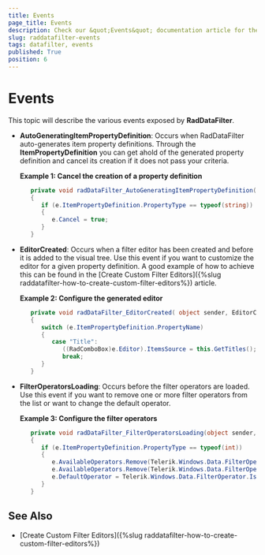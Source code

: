 ```yaml
---
title: Events
page_title: Events
description: Check our &quot;Events&quot; documentation article for the RadDataFilter {{ site.framework_name }} control.
slug: raddatafilter-events
tags: datafilter, events
published: True
position: 6
---
```


# Events

This topic will describe the various events exposed by **RadDataFilter**.

* **AutoGeneratingItemPropertyDefinition**: Occurs when RadDataFilter auto-generates item property definitions. Through the **ItemPropertyDefinition** you can get ahold of the generated property definition and cancel its creation if it does not pass your criteria.

   __Example 1: Cancel the creation of a property definition__
   ```C#
      private void radDataFilter_AutoGeneratingItemPropertyDefinition(object sender, Telerik.Windows.Controls.Data.DataFilter.DataFilterAutoGeneratingItemPropertyDefinitionEventArgs e)
      {
         if (e.ItemPropertyDefinition.PropertyType == typeof(string))
         {
            e.Cancel = true;
         }
      }
   ```

* **EditorCreated**: Occurs when a filter editor has been created and before it is added to the visual tree. Use this event if you want to customize the editor for a given property definition. A good example of how to achieve this can be found in the [Create Custom Filter Editors]({%slug raddatafilter-how-to-create-custom-filter-editors%}) article.

   __Example 2: Configure the generated editor__
   ```C#
      private void radDataFilter_EditorCreated( object sender, EditorCreatedEventArgs e ) 
      { 
         switch (e.ItemPropertyDefinition.PropertyName) 
         {
            case "Title": 
               ((RadComboBox)e.Editor).ItemsSource = this.GetTitles(); 
               break;
         } 
      } 
   ```

* **FilterOperatorsLoading**: Occurs before the filter operators are loaded. Use this event if you want to remove one or more filter operators from the list or want to change the default operator.

   __Example 3: Configure the filter operators__
   ```C#
      private void radDataFilter_FilterOperatorsLoading(object sender, Telerik.Windows.Controls.Data.DataFilter.FilterOperatorsLoadingEventArgs e)
      {
         if (e.ItemPropertyDefinition.PropertyType == typeof(int))
         {
            e.AvailableOperators.Remove(Telerik.Windows.Data.FilterOperator.IsNull);
            e.AvailableOperators.Remove(Telerik.Windows.Data.FilterOperator.IsNotNull);
            e.DefaultOperator = Telerik.Windows.Data.FilterOperator.IsGreaterThanOrEqualTo;
         }
      }
   ```

## See Also  
* [Create Custom Filter Editors]({%slug raddatafilter-how-to-create-custom-filter-editors%})
